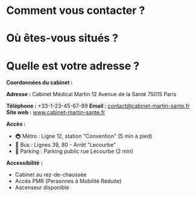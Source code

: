 # Comment vous contacter ?

# Où êtes-vous situés ?

# Quelle est votre adresse ?

**Coordonnées du cabinet :**

**Adresse :**
Cabinet Médical Martin
12 Avenue de la Santé
75015 Paris

**Téléphone :** +33-1-23-45-67-89
**Email :** contact@cabinet-martin-sante.fr
**Site web :** www.cabinet-martin-sante.fr

**Accès :**
- 🚇 Métro : Ligne 12, station "Convention" (5 min à pied)
- 🚌 Bus : Lignes 39, 80 - Arrêt "Lecourbe"
- 🚗 Parking : Parking public rue Lecourbe (2 min)

**Accessibilité :** 
- Cabinet au rez-de-chaussée
- Accès PMR (Personnes à Mobilité Réduite)
- Ascenseur disponible

